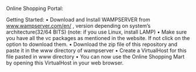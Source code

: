 Online Shopping Portal:

Getting Started:
•	Download and Install WAMPSERVER from www.wampserver.com/en/ , version depending on system’s architecture(32/64 BITS)
(note: if you use Linux, install LAMP)
•	Make sure you have all the vc packages as mentioned in the website. If not click on the option to download them.
•	Download the zip file of this repository and paste it in the www directory of wampserver
•	Create a VirtualHost for this file pasted in www directory
•	You can now use the Online Shopping Mart by opening this VirtualHost in your web browser.

